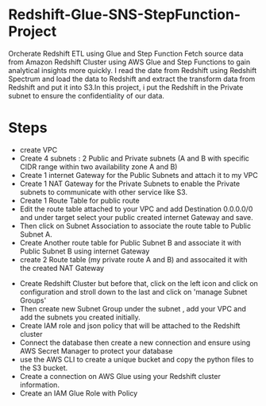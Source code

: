 # Redshift-Glue-SNS-StepFunction-Project

Orcherate Redshift ETL using Glue and Step Function
Fetch source data from Amazon Redshift Cluster using AWS Glue and Step Functions to gain analytical insights more quickly.
I read the date from Redshift using Redshift Spectrum and load the data to Redshift and extract the transform data from Redshift and put it into S3.In this project, i put the Redshift in the Private subnet to ensure the confidentiality of our data.

# Steps

- create VPC
- Create 4 subnets : 2 Public and Private subnets (A and B with specific CIDR range within two availability zone A and B)
- Create 1 internet Gateway for the Public Subnets and attach it to my VPC
- Create 1 NAT Gateway for the Private Subnets to enable the Private subnets to communicate with other service like S3.
- Create 1 Route Table for public route
- Edit the route table attached to your VPC and add Destination 0.0.0.0/0 and under target select your public created internet Gateway and save.
- Then click on Subnet Association to associate the route table to Public Subnet A.
- Create Another route table for Public Subnet B and associate it with Public Subnet B using internet Gateway
- create 2 Route table (my private route A and B) and assocaited it with the created NAT Gateway

* Create Redshift Cluster but before that, click on the left icon and click on configuration and stroll down to the last and click on 'manage Subnet Groups'
* Then create new Subnet Group under the subnet , add your VPC and add the subnets you created initially.
* Create IAM role and json policy that will be attached to the Redshift cluster
* Connect the database then create a new connection and ensure using AWS Secret Manager to protect your database
* use the AWS CLI to create a unique bucket and copy the python files to the S3 bucket.
* Create a connection on AWS Glue using your Redshift cluster information.
* Create an IAM Glue Role with Policy
